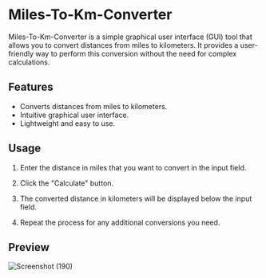# Miles-To-Km-Converter

Miles-To-Km-Converter is a simple graphical user interface (GUI) tool that allows you to convert distances from miles to kilometers. It provides a user-friendly way to perform this conversion without the need for complex calculations.

## Features

- Converts distances from miles to kilometers.
- Intuitive graphical user interface.
- Lightweight and easy to use.

## Usage

1. Enter the distance in miles that you want to convert in the input field.

2. Click the "Calculate" button.

3. The converted distance in kilometers will be displayed below the input field.

4. Repeat the process for any additional conversions you need.

## Preview
![Screenshot (190)](https://github.com/AdeyemiEmmanuel/Miles-To-Km-Converter/assets/98936329/e9093874-75e7-4972-be4c-5a5f0f5138d2)
